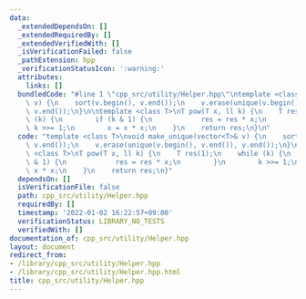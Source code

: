 ```yaml
---
data:
  _extendedDependsOn: []
  _extendedRequiredBy: []
  _extendedVerifiedWith: []
  _isVerificationFailed: false
  _pathExtension: hpp
  _verificationStatusIcon: ':warning:'
  attributes:
    links: []
  bundledCode: "#line 1 \"cpp_src/utility/Helper.hpp\"\ntemplate <class T>\nvoid make_unique(vector<T>&\
    \ v) {\n    sort(v.begin(), v.end());\n    v.erase(unique(v.begin(), v.end()),\
    \ v.end());\n}\n\ntemplate <class T>\nT pow(T x, ll k) {\n    T res(1);\n    while\
    \ (k) {\n        if (k & 1) {\n            res = res * x;\n        }\n       \
    \ k >>= 1;\n        x = x * x;\n    }\n    return res;\n}\n"
  code: "template <class T>\nvoid make_unique(vector<T>& v) {\n    sort(v.begin(),\
    \ v.end());\n    v.erase(unique(v.begin(), v.end()), v.end());\n}\n\ntemplate\
    \ <class T>\nT pow(T x, ll k) {\n    T res(1);\n    while (k) {\n        if (k\
    \ & 1) {\n            res = res * x;\n        }\n        k >>= 1;\n        x =\
    \ x * x;\n    }\n    return res;\n}"
  dependsOn: []
  isVerificationFile: false
  path: cpp_src/utility/Helper.hpp
  requiredBy: []
  timestamp: '2022-01-02 16:22:57+09:00'
  verificationStatus: LIBRARY_NO_TESTS
  verifiedWith: []
documentation_of: cpp_src/utility/Helper.hpp
layout: document
redirect_from:
- /library/cpp_src/utility/Helper.hpp
- /library/cpp_src/utility/Helper.hpp.html
title: cpp_src/utility/Helper.hpp
---
```

